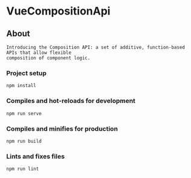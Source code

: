 # VueCompositionApi

## About
    Introducing the Composition API: a set of additive, function-based APIs that allow flexible 
    composition of component logic.

### Project setup
```
npm install
```

### Compiles and hot-reloads for development
```
npm run serve
```

### Compiles and minifies for production
```
npm run build
```

### Lints and fixes files
```
npm run lint
```


